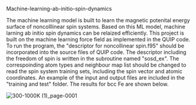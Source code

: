  Machine-learning-ab-initio-spin-dynamics 
 
The machine learning model is built to learn the magnetic potenital energy surface of noncolllinear spin systems. Based on this ML model, machine larning ab initio spin dynamics can be relaized efficiently. This project is built on the machine learning force field as implemented in the QUIP code.  
To run the program, the "descriptor for noncollinear spin.f95" should be incorporated into the source files of QUIP code. The descriptor including the freedom of spin is written in the subroutine named "sosd_ex". The correspoinding atom types and neighbour map list should be changed to read the spin system training sets, including the spin vector and atomic coordinates. 
An example of the input and output files are included in the "training and test" folder.  The results for bcc Fe are shown below.


![300-1000K (1)_page-0001](https://github.com/YuqiangGao/Machine-learning-ab-initio-spin-dynamics/assets/25586920/04ac578a-107d-4370-857f-8e28750038e3)

